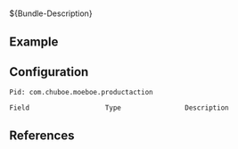 # 

${Bundle-Description}

## Example

## Configuration

	Pid: com.chuboe.moeboe.productaction
	
	Field					Type				Description
		
	
## References

